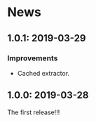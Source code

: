 # News

## 1.0.1: 2019-03-29

### Improvements

  * Cached extractor.

## 1.0.0: 2019-03-28

The first release!!!

